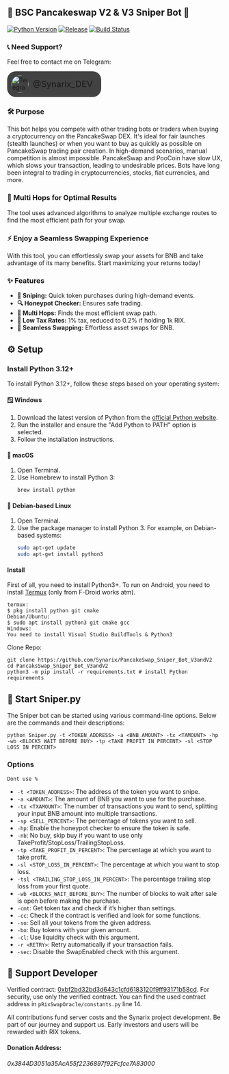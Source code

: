 
## 🚀 BSC Pancakeswap V2 & V3 Sniper Bot 🚀
[![Python Version](https://img.shields.io/badge/Python-3.8%2B-blue)](https://www.python.org/downloads/) [![Release](https://img.shields.io/badge/Release-V4-brightgreen)](https://github.com/Sevens-W3-Lab/Pancakeswap_BSC_Sniper_Bot/releases/tag/V4) [![Build Status](https://img.shields.io/badge/Build-Passing-brightgreen)]()

### 📞 Need Support?
Feel free to contact me on Telegram: 
<div style="display: flex; align-items: center; ;">
    <a href="https://t.me/Synarix_DEV" target="_blank" style="background-color: #424242; padding: 10px; border-radius: 20px; text-decoration: none; display: flex; align-items: center;">
        <img src="https://cdn4.cdn-telegram.org/file/XzdWPCv8jHqaAcT1zhwL2Lk11kxLZ8o6iA-DMIrr46FlBfK8ijQHDtjXIh9VqApOI1ZhYSOB1S46yQ9a5MuyJ1ZCn4INf7NsDorpDfo9tq7-oRfR-hJlRl4j0fPTq6_Wfez8IeuxvPfSxLS7hIWi43hcPRmgwXnLEC5-9itUiIIUblNkDLyZc5saQdw7SManURuruFfa2IwMxoHKM3z4-Oz_paWrpj0UuWgrA9rLxiFFDDSTAX6S2nLSmZjnBZ7g8ZJa0Hru84-yM6UmH09J2JI1EAkmaWB9YjnaBepJMFYSTWarMC8xFg9N0m_YRk3Ho4HVOW3_XzfVHtlB2obwJA.jpg" alt="Telegram" width="40" height="40" style=" vertical-align: middle; border-radius: 50%;">
        <span style="font-size: 20px; vertical-align: middle; margin-left: 10px; margin-right:10px;">@Synarix_DEV</span>
    </a>
</div>

### 🛠️ Purpose
This bot helps you compete with other trading bots or traders when buying a cryptocurrency on the PancakeSwap DEX. It's ideal for fair launches (stealth launches) or when you want to buy as quickly as possible on PancakeSwap trading pair creation. In high-demand scenarios, manual competition is almost impossible. PancakeSwap and PooCoin have slow UX, which slows your transaction, leading to undesirable prices. Bots have long been integral to trading in cryptocurrencies, stocks, fiat currencies, and more.

### 🔄 Multi Hops for Optimal Results 
The tool uses advanced algorithms to analyze multiple exchange routes to find the most efficient path for your swap. 

### ⚡ Enjoy a Seamless Swapping Experience 
With this tool, you can effortlessly swap your assets for BNB and take advantage of its many benefits. Start maximizing your returns today!

### ✨ Features
- **🚀 Sniping:** Quick token purchases during high-demand events.
- **🔍 Honeypot Checker:** Ensures safe trading.
- **🔄 Multi Hops:** Finds the most efficient swap path.
- **💸 Low Tax Rates:** 1% tax, reduced to 0.2% if holding 1k RIX.
- **🔄 Seamless Swapping:** Effortless asset swaps for BNB.

## ⚙️ Setup

### Install Python 3.12+

To install Python 3.12+, follow these steps based on your operating system:

#### 🪟 Windows
1. Download the latest version of Python from the [official Python website](https://www.python.org/downloads/).
2. Run the installer and ensure the "Add Python to PATH" option is selected.
3. Follow the installation instructions.

#### 🍎 macOS
1. Open Terminal.
2. Use Homebrew to install Python 3:  
   ```bash
   brew install python
   ```

#### 🐧 Debian-based Linux
1. Open Terminal.
2. Use the package manager to install Python 3. For example, on Debian-based systems:
   ```bash
   sudo apt-get update
   sudo apt-get install python3
   ```

#### Install 
First of all, you need to install Python3+. To run on Android, you need to install [Termux](https://termux.com/) (only from F-Droid works atm).

```shell
termux: 
$ pkg install python git cmake 
Debian/Ubuntu: 
$ sudo apt install python3 git cmake gcc
Windows:
You need to install Visual Studio BuildTools & Python3
```

Clone Repo:  
```shell
git clone https://github.com/Synarix/PancakeSwap_Sniper_Bot_V3andV2
cd PancaksSwap_Sniper_Bot_V3andV2
python3 -m pip install -r requirements.txt # install Python requirements
```

## 🚀 Start Sniper.py

The Sniper bot can be started using various command-line options. Below are the commands and their descriptions:

```shell
python Sniper.py -t <TOKEN_ADDRESS> -a <BNB_AMOUNT> -tx <TAMOUNT> -hp -wb <BLOCKS WAIT BEFORE BUY> -tp <TAKE PROFIT IN PERCENT> -sl <STOP LOSS IN PERCENT>
```

### Options
`Dont use %`
- `-t <TOKEN_ADDRESS>`: The address of the token you want to snipe.
- `-a <AMOUNT>`: The amount of BNB you want to use for the purchase.
- `-tx <TXAMOUNT>`: The number of transactions you want to send, splitting your input BNB amount into multiple transactions.
- `-sp <SELL_PERCENT>`: The percentage of tokens you want to sell.
- `-hp`: Enable the honeypot checker to ensure the token is safe.
- `-nb`: No buy, skip buy if you want to use only TakeProfit/StopLoss/TrailingStopLoss.
- `-tp <TAKE_PROFIT_IN_PERCENT>`: The percentage at which you want to take profit.
- `-sl <STOP_LOSS_IN_PERCENT>`: The percentage at which you want to stop loss.
- `-tsl <TRAILING_STOP_LOSS_IN_PERCENT>`: The percentage trailing stop loss from your first quote.
- `-wb <BLOCKS_WAIT_BEFORE_BUY>`: The number of blocks to wait after sale is open before making the purchase.
- `-cmt`: Get token tax and check if it’s higher than settings.
- `-cc`: Check if the contract is verified and look for some functions.
- `-so`: Sell all your tokens from the given address.
- `-bo`: Buy tokens with your given amount.
- `-cl`: Use liquidity check with this argument.
- `-r <RETRY>`: Retry automatically if your transaction fails.
- `-sec`: Disable the SwapEnabled check with this argument.



## 💖 Support Developer
Verified contract: [0xbf2bd32bd3d643c1cfd6183120f9ff93171b58cd](https://bscscan.com/address/0xbf2bd32bd3d643c1cfd6183120f9ff93171b58cd#code).
For security, use only the verified contract.
You can find the used contract address in `pRixSwapOracle/constants.py` line 14.

All contributions fund server costs and the Synarix project development. Be part of our journey and support us. Early investors and users will be rewarded with RIX tokens.

#### Donation Address:
###### 0x3844D3051a35AcA55f2236897f92Fcfce7A83000

